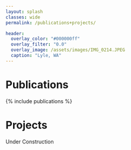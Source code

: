 ```yaml
---
layout: splash
classes: wide
permalink: /publications+projects/

header:
  overlay_color: "#000000ff"
  overlay_filter: "0.0"
  overlay_image: /assets/images/IMG_0214.JPEG
  caption: "Lyle, WA"
---
```


# Publications
{% include publications %}

# Projects
Under Construction